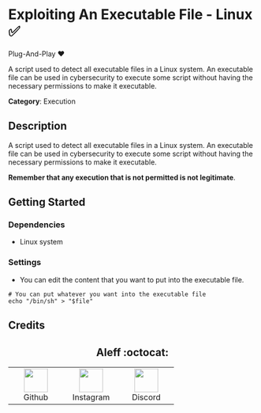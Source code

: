 # Exploiting An Executable File - Linux ✅

Plug-And-Play ❤️

A script used to detect all executable files in a Linux system. An executable file can be used in cybersecurity to execute some script without having the necessary permissions to make it executable.

**Category**: Execution

## Description

A script used to detect all executable files in a Linux system. An executable file can be used in cybersecurity to execute some script without having the necessary permissions to make it executable.

**Remember that any execution that is not permitted is not legitimate**.

## Getting Started

### Dependencies

* Linux system

### Settings

* You can edit the content that you want to put into the executable file.

```Shell
# You can put whatever you want into the executable file
echo "/bin/sh" > "$file"
```

## Credits

<h2 align="center"> Aleff :octocat: </h2>
<div align=center>
<table>
  <tr>
    <td align="center" width="96">
      <a href="https://github.com/aleff-github">
        <img src=https://github.com/aleff-github/aleff-github/blob/main/img/github.png?raw=true width="48" height="48" />
      </a>
      <br>Github
    </td>
    <td align="center" width="96">
      <a href="https://www.instagram.com/alessandro_greco_aka_aleff/">
        <img src=https://github.com/aleff-github/aleff-github/blob/main/img/instagram.png?raw=true width="48" height="48" />
      </a>
      <br>Instagram
    </td>
    <td align="center" width="96">
      <a href="https://www.linkedin.com/in/alessandro-greco-aka-aleff/">
        <img src=https://github.com/aleff-github/aleff-github/blob/main/img/linkedin.png?raw=true width="48" height="48" />
      </a>
      <br>Discord
    </td>
  </tr>
</table>
</div>